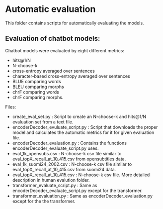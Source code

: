 # Automatic evaluation

This folder contains scripts for automatically evaluating the models.

## Evaluation of chatbot models:

Chatbot models were evaluated by eight different metrics: 
- hits@1/N
- N-choose-k
- cross-entropy averaged over sentences
- character-based cross-entropy averaged over sentences
- BLUE comparing words
- BLEU comparing morphs
- chrF comparing words
- chrF comparing morphs. 

Files:
- create_eval_set.py : Script to create an N-choose-k and hits@1/N evaluation set from a text file.
- encoderDecoder_evuluate_script.py : Script that downloads the proper model and calculates the automatic metrics for it for given evaluation file.
- encoderDecoder_evaluation.py : Contains the functions encoderDecoder_evaluate_script.py uses.
- eval_1k_opensubs.csv : N-choose-k csv file similar to eval_topX_recall_at_10_415.csv from opensubtitles data.
- eval_1k_suomi24_2002.csv : N-choose-k csv file similar to eval_topX_recall_at_10_415.csv from suomi24 data.
- eval_topX_recall_at_10_415.csv : N-choose-k csv file. More detailed description in human evalution folder.
- transformer_evaluate_script.py : Same as encoderDecoder_evaluate_script.py except for the transformer.
- transformer_evaluation.py : Same as encoderDecoder_evaluation.py except for the the transformer.

